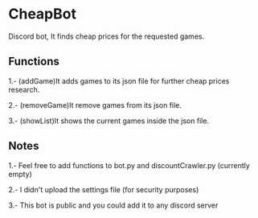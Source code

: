# CheapBot
Discord bot, It finds cheap prices for the requested games.


## Functions
1.- (addGame)It adds games to its json file for further cheap prices research.

2.- (removeGame)It remove games from its json file.

3.- (showList)It shows the current games inside the json file.

## Notes
1.- Feel free to add functions to bot.py and discountCrawler.py (currently empty)

2.- I didn't upload the settings file (for security purposes)

3.- This bot is public and you could add it to any discord server

